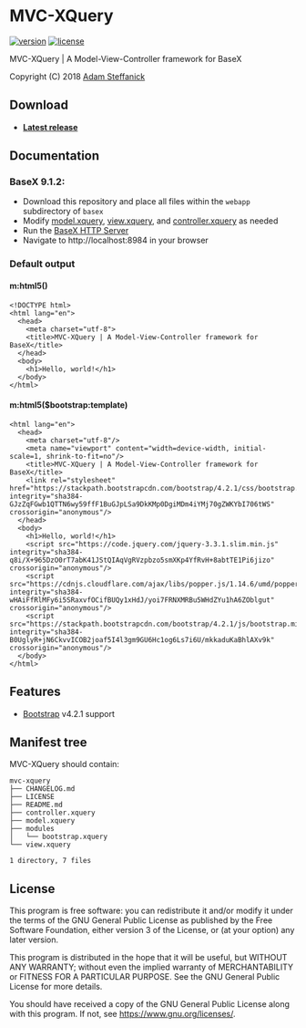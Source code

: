 # MVC-XQuery

[![version][version-badge]][CHANGELOG] [![license][license-badge]][LICENSE]

MVC-XQuery | A Model-View-Controller framework for BaseX 

Copyright (C) 2018 [Adam Steffanick](https://www.steffanick.com/adam/)

## Download
* [**Latest release**](https://github.com/AdamSteffanick/mvc-xquery/releases/latest)

## Documentation
### BaseX 9.1.2:
* Download this repository and place all files within the `webapp` subdirectory of `basex`
* Modify [model.xquery], [view.xquery], and [controller.xquery] as needed
* Run the [BaseX HTTP Server](http://docs.basex.org/wiki/Startup#HTTP_Server)
* Navigate to http://localhost:8984 in your browser

### Default output
#### m:html5()
```
<!DOCTYPE html>
<html lang="en">
  <head>
    <meta charset="utf-8">
    <title>MVC-XQuery | A Model-View-Controller framework for BaseX</title>
  </head>
  <body>
    <h1>Hello, world!</h1>
  </body>
</html>
```

#### m:html5($bootstrap:template)
```
<html lang="en">
  <head>
    <meta charset="utf-8"/>
    <meta name="viewport" content="width=device-width, initial-scale=1, shrink-to-fit=no"/>
    <title>MVC-XQuery | A Model-View-Controller framework for BaseX</title>
    <link rel="stylesheet" href="https://stackpath.bootstrapcdn.com/bootstrap/4.2.1/css/bootstrap.min.css" integrity="sha384-GJzZqFGwb1QTTN6wy59ffF1BuGJpLSa9DkKMp0DgiMDm4iYMj70gZWKYbI706tWS" crossorigin="anonymous"/>
  </head>
  <body>
    <h1>Hello, world!</h1>
    <script src="https://code.jquery.com/jquery-3.3.1.slim.min.js" integrity="sha384-q8i/X+965DzO0rT7abK41JStQIAqVgRVzpbzo5smXKp4YfRvH+8abtTE1Pi6jizo" crossorigin="anonymous"/>
    <script src="https://cdnjs.cloudflare.com/ajax/libs/popper.js/1.14.6/umd/popper.min.js" integrity="sha384-wHAiFfRlMFy6i5SRaxvfOCifBUQy1xHdJ/yoi7FRNXMRBu5WHdZYu1hA6ZOblgut" crossorigin="anonymous"/>
    <script src="https://stackpath.bootstrapcdn.com/bootstrap/4.2.1/js/bootstrap.min.js" integrity="sha384-B0UglyR+jN6CkvvICOB2joaf5I4l3gm9GU6Hc1og6Ls7i6U/mkkaduKaBhlAXv9k" crossorigin="anonymous"/>
  </body>
</html>
```

## Features
* [Bootstrap] v4.2.1 support

## Manifest tree
MVC-XQuery should contain:

```
mvc-xquery
├── CHANGELOG.md
├── LICENSE
├── README.md
├── controller.xquery
├── model.xquery
├── modules
│   └── bootstrap.xquery
└── view.xquery

1 directory, 7 files
```

## License
This program is free software: you can redistribute it and/or modify it under the terms of the GNU General Public License as published by the Free Software Foundation, either version 3 of the License, or (at your option) any later version.

This program is distributed in the hope that it will be useful, but WITHOUT ANY WARRANTY; without even the implied warranty of MERCHANTABILITY or FITNESS FOR A PARTICULAR PURPOSE. See the GNU General Public License for more details.

You should have received a copy of the GNU General Public License along with this program. If not, see <https://www.gnu.org/licenses/>.

[CHANGELOG]: ./CHANGELOG.md
[version-badge]: https://img.shields.io/badge/mvc--xquery-v0.2.3-0038e2.svg?style=flat-square
[LICENSE]: ./LICENSE
[license-badge]: https://img.shields.io/badge/license-GPL-0038e2.svg?style=flat-square

[model.xquery]: ./model.xquery
[view.xquery]: ./view.xquery
[controller.xquery]: ./controller.xquery

[Bootstrap]: https://getbootstrap.com/